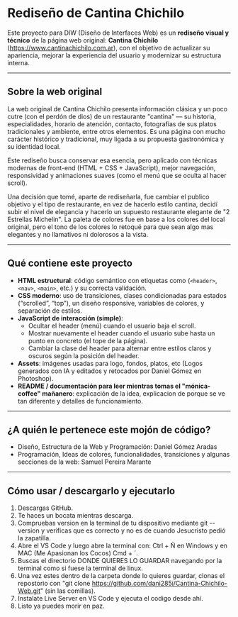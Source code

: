 # Rediseño de Cantina Chichilo

Este proyecto para DIW (Diseño de Interfaces Web) es un **rediseño visual y técnico** de la página web original: **Cantina Chichilo** (https://www.cantinachichilo.com.ar), con el objetivo de actualizar su apariencia, mejorar la experiencia del usuario y modernizar su estructura interna.

---

## Sobre la web original

La web original de Cantina Chichilo presenta información clásica y un poco cutre (con el perdón de dios) de un restaurante "cantina" — su historia, especialidades, horario de atención, contacto, fotografías de sus platos tradicionales y ambiente, entre otros elementos.
Es una página con mucho carácter histórico y tradicional, muy ligada a su propuesta gastronómica y su identidad local.

Este rediseño busca conservar esa esencia, pero aplicado con técnicas modernas de front-end (HTML + CSS + JavaScript), mejor navegación, responsividad y animaciones suaves (como el menú que se oculta al hacer scroll).

Una decisión que tomé, aparte de rediseñarla, fue cambiar el publico objetivo y el tipo de restaurante, en vez de hacerlo estilo cantina, decidí subir el nivel de elegancia y hacerlo un supuesto restaurante elegante de "2 Estrellas Michelin".
La paleta de colores fue en base a los colores del local original, pero el tono de los colores lo retoqué para que sean algo mas elegantes y no llamativos ni dolorosos a la vista.

---

## Qué contiene este proyecto

- **HTML estructural**: código semántico con etiquetas como (`<header>`, `<nav>`, `<main>`, etc.) y su correcta validación.  
- **CSS moderno**: uso de transiciones, clases condicionadas para estados (“scrolled”, “top”), un diseño responsive, variables de colores, y separación de estilos.  
- **JavaScript de interacción (simple)**:  
  - Ocultar el header (menú) cuando el usuario baja el scroll.  
  - Mostrar nuevamente el header cuando el usuario sube hasta un punto en concreto (el tope de la página).  
  - Cambiar la clase del header para alternar entre estilos claros y oscuros según la posición del header.  
- **Assets**: imágenes usadas para logo, fondos, platos, etc (Logos generados con IA y editados y retocados por Daniel Gómez en Photoshop).  
- **README / documentación para leer mientras tomas el "mónica-coffee" mañanero**: explicación de la idea, explicacion de porque se ve tan diferente y detalles de funcionamiento.

---

## ¿A quién le pertenece este mojón de código?

- Diseño, Estructura de la Web y Programación: Daniel Gómez Aradas
- Programación, Ideas de colores, funcionalidades, transiciones y algunas secciones de la web: Samuel Pereira Marante

---

## Cómo usar / descargarlo y ejecutarlo

1. Descargas GitHub.
2. Te haces un bocata mientras descarga.
3. Compruebas version en la terminal de tu dispositivo mediante git --version y verificas que es correcto y no es de cuando Jesucristo pedió la zapatilla.
4. Abre el VS Code y luego abre la terminal con: Ctrl + Ñ en Windows y en MAC (Me Apasionan los Cocos) Cmd + ´.
5. Buscas el directorio DONDE QUIERES LO GUARDAR navegando por la terminal como si fuese la terminal de linux.
6. Una vez estes dentro de la carpeta donde lo quieres guardar, clonas el repostorio con "git clone https://github.com/dani285i/Cantina-Chichilo-Web.git" (sin las comillas).
7. Instalate Live Server en VS Code y ejecuta el codigo desde ahí.
8. Listo ya puedes morir en paz.
